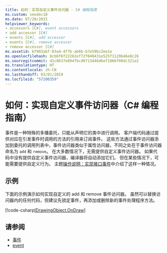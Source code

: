 ```yaml
---
title: 如何：实现自定义事件访问器 - C# 编程指南
ms.custom: seodec18
ms.date: 07/20/2015
helpviewer_keywords:
- accessors [C#], event accessors
- add accessor [C#]
- events [C#], add accessor
- events [C#], remove accessor
- remove accessor [C#]
ms.assetid: bf903abf-03a4-4f7b-ab6b-b7e59bc2ee1e
ms.openlocfilehash: 8cb6f6f22282ef72f040431e525f1129b46e8c26
ms.sourcegitcommit: 41c0637e894fbcd0713d46d6ef1866f08dc321a2
ms.translationtype: HT
ms.contentlocale: zh-CN
ms.lasthandoff: 03/01/2019
ms.locfileid: "57200359"
---
```

# <a name="how-to-implement-custom-event-accessors-c-programming-guide"></a>如何：实现自定义事件访问器（C# 编程指南）
事件是一种特殊的多播委托，只能从声明它的类中进行调用。 客户端代码通过提供对应在引发事件时调用的方法的引用来订阅事件。 这些方法通过事件访问器添加到委托的调用列表中，事件访问器类似于属性访问器，不同之处在于事件访问器命名为 `add` 和 `remove`。 在大多数情况下，无需提供自定义事件访问器。 如果代码中没有提供自定义事件访问器，编译器将自动添加它们。 但在某些情况下，可能需要提供自定义行为。 主题[操作说明：实现接口事件](../../../csharp/programming-guide/events/how-to-implement-interface-events.md)中介绍了这样一种情况。  
  
## <a name="example"></a>示例  
 下面的示例演示如何实现自定义的 add 和 remove 事件访问器。 虽然可以替换访问器内的任何代码，但建议先锁定事件，再添加或删除新的事件处理程序方法。  
  
[!code-csharp[IDrawingObject.OnDraw](~/samples/snippets/csharp/VS_Snippets_VBCSharp/csProgGuideEvents/CS/Events.cs#IDrawingObjectOnDraw)]  
  
## <a name="see-also"></a>请参阅

- [事件](../../../csharp/programming-guide/events/index.md)
- [event](../../../csharp/language-reference/keywords/event.md)
